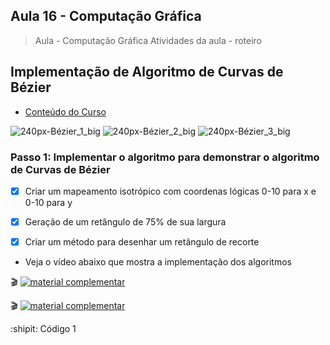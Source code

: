 ## Aula 16 - Computação Gráfica

> Aula - Computação Gráfica
> Atividades da aula - roteiro

## Implementação de Algoritmo de Curvas de Bézier

- [Conteúdo do Curso](https://github.com/marcoswagner-commits/projetos_cg/blob/6ad36f5898322174ec7c05a76d1d8c4e67e97656/ApostilaCG2021_Modulo2.pdf)

![240px-Bézier_1_big](https://user-images.githubusercontent.com/81576640/127547294-48e3ea31-0801-4644-827a-7e322d0ee428.gif)
![240px-Bézier_2_big](https://user-images.githubusercontent.com/81576640/127547286-bd8df0f0-7e61-480f-8dd9-8ca518f28d62.gif)
![240px-Bézier_3_big](https://user-images.githubusercontent.com/81576640/127547295-b1a34444-8f60-426f-bb06-6ae43b735388.gif)


### Passo 1: Implementar o algoritmo para demonstrar o algoritmo de Curvas de Bézier
- [x] Criar um mapeamento isotrópico com coordenas lógicas 0-10 para x e 0-10 para y
- [x] Geração de um retângulo de 75% de sua largura
- [x] Criar um método para desenhar um retângulo de recorte


- Veja o vídeo abaixo que mostra a implementação dos algoritmos
 
🎬
[![material complementar](https://github.com/marcoswagner-commits/projetos_cg/blob/5cfc010ea574a440df9f67195aa7c4f89b2efaf9/Capa_Aula_16-17.png)](https://www.youtube.com/watch?v=BOf0kEBVzYQ)

🎬
[![material complementar](https://github.com/marcoswagner-commits/projetos_cg/blob/5cfc010ea574a440df9f67195aa7c4f89b2efaf9/Capa_Aula_16-17.png)](https://www.youtube.com/watch?v=f86Fw8OHDHk)



:shipit: Código 1
```



```



